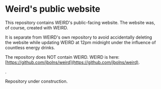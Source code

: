 # Weird's public website
This repository contains WEIRD's public-facing website. The website was, of course, created with WEIRD.

It is separate from WEIRD's own repository to avoid accidentally deleting the website while updating WEIRD at 12pm midnight under the influence of countless energy drinks.

The repository does NOT contain WEIRD. WEIRD is here: [https://github.com/jbolns/weird](https://github.com/jbolns/weird).

.

Repository under construction.
